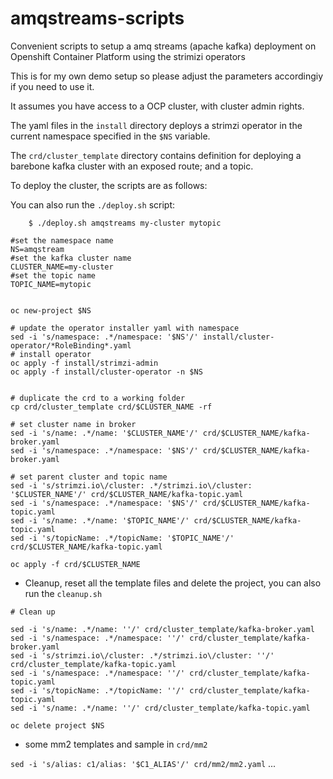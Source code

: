 # amqstreams-scripts

Convenient scripts to setup a amq streams (apache kafka) deployment on Openshift Container Platform using the strimizi operators

This is for my own demo setup so please adjust the parameters accordingiy if you need to use it.

It assumes you have access to a OCP cluster, with cluster admin rights.

The yaml files in the `install` directory deploys a strimzi operator in the current namespace specified in the `$NS` variable.

The `crd/cluster_template` directory contains definition for  deploying a barebone kafka cluster with an exposed route;  and a topic.

To deploy the cluster, the scripts are as follows:

You can also run the `./deploy.sh` script:

		$ ./deploy.sh amqstreams my-cluster mytopic 

```
#set the namespace name
NS=amqstream
#set the kafka cluster name
CLUSTER_NAME=my-cluster
#set the topic name
TOPIC_NAME=mytopic


oc new-project $NS

# update the operator installer yaml with namespace
sed -i 's/namespace: .*/namespace: '$NS'/' install/cluster-operator/*RoleBinding*.yaml
# install operator
oc apply -f install/strimzi-admin
oc apply -f install/cluster-operator -n $NS


# duplicate the crd to a working folder
cp crd/cluster_template crd/$CLUSTER_NAME -rf

# set cluster name in broker
sed -i 's/name: .*/name: '$CLUSTER_NAME'/' crd/$CLUSTER_NAME/kafka-broker.yaml
sed -i 's/namespace: .*/namespace: '$NS'/' crd/$CLUSTER_NAME/kafka-broker.yaml

# set parent cluster and topic name 
sed -i 's/strimzi.io\/cluster: .*/strimzi.io\/cluster: '$CLUSTER_NAME'/' crd/$CLUSTER_NAME/kafka-topic.yaml
sed -i 's/namespace: .*/namespace: '$NS'/' crd/$CLUSTER_NAME/kafka-topic.yaml
sed -i 's/name: .*/name: '$TOPIC_NAME'/' crd/$CLUSTER_NAME/kafka-topic.yaml
sed -i 's/topicName: .*/topicName: '$TOPIC_NAME'/' crd/$CLUSTER_NAME/kafka-topic.yaml

oc apply -f crd/$CLUSTER_NAME
```
- Cleanup, reset all the template files and delete the project, you can also run the `cleanup.sh`

```
# Clean up

sed -i 's/name: .*/name: ''/' crd/cluster_template/kafka-broker.yaml
sed -i 's/namespace: .*/namespace: ''/' crd/cluster_template/kafka-broker.yaml
sed -i 's/strimzi.io\/cluster: .*/strimzi.io\/cluster: ''/' crd/cluster_template/kafka-topic.yaml
sed -i 's/namespace: .*/namespace: ''/' crd/cluster_template/kafka-topic.yaml
sed -i 's/topicName: .*/topicName: ''/' crd/cluster_template/kafka-topic.yaml
sed -i 's/name: .*/name: ''/' crd/cluster_template/kafka-topic.yaml

oc delete project $NS
```
- some mm2 templates and sample  in `crd/mm2`

`sed -i 's/alias: c1/alias: '$C1_ALIAS'/' crd/mm2/mm2.yaml`   ... 

